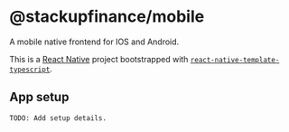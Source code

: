 # @stackupfinance/mobile

A mobile native frontend for IOS and Android.

This is a [React Native](https://reactnative.dev/) project bootstrapped with [`react-native-template-typescript`](https://reactnative.dev/docs/typescript).

## App setup

```
TODO: Add setup details.
```
